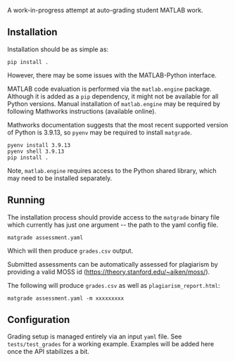 A work-in-progress attempt at auto-grading student MATLAB work.

## Installation

Installation should be as simple as:

```
pip install .
```

However, there may be some issues with the MATLAB-Python interface.

MATLAB code evaluation is performed via the `matlab.engine` package. Although it is added as a `pip` dependency, it might not be available for all Python versions. Manual installation of `matlab.engine` may be required by following Mathworks instructions (available online).

Mathworks documentation suggests that the most recent supported version of Python is 3.9.13, so `pyenv` may be required to install `matgrade`.

```
pyenv install 3.9.13
pyenv shell 3.9.13
pip install .
```
Note, `matlab.engine` requires access to the Python shared library, which may need to be installed separately.

## Running

The installation process should provide access to the `matgrade` binary file which currently has just one argument -- the path to the yaml config file.

```
matgrade assessment.yaml
```

Which will then produce `grades.csv` output.

Submitted assessments can be automatically assessed for plagiarism by providing a valid MOSS id (https://theory.stanford.edu/~aiken/moss/).

The following will produce `grades.csv` as well as `plagiarism_report.html`:

```
matgrade assessment.yaml -m xxxxxxxxx
```


## Configuration

Grading setup is managed entirely via an input `yaml` file. See `tests/test_grades` for a working example. Examples will be added here once the API stabilizes a bit.
